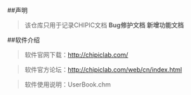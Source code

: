##声明
> 该仓库只用于记录CHIPIC文档
  **Bug修护文档**
  **新增功能文档**


##软件介绍
> 软件官网下载：http://chipiclab.com/

> 软件官方论坛：http://chipiclab.com/web/cn/index.html

> 软件使用说明：UserBook.chm
